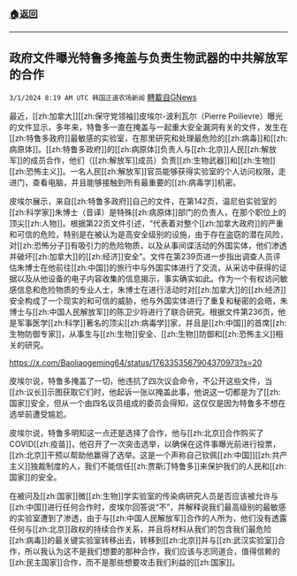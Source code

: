 ###  [:house:返回](README.md)
---


## 政府文件曝光特鲁多掩盖与负责生物武器的中共解放军的合作
`3/1/2024 8:19 AM UTC 韩国正道农场新闻` [轉載自GNews](https://gnews.org/articles/2355715)

最近，[[zh:加拿大]][[zh:保守党领袖]]皮埃尔\-波利瓦尔（Pierre Poilievre）曝光的文件显示，多年来，特鲁多一直在掩盖与一起重大安全漏洞有关的文件，发生在[[zh:特鲁多政府]]最敏感的实验室，在那里研究和处理最危险的[[zh:病毒]]和[[zh:病原体]]。[[zh:特鲁多政府]]的[[zh:病原体]]负责人与[[zh:北京]]人民[[zh:解放军]]的成员合作，他们（[[zh:解放军]]成员）负责[[zh:生物武器]]和[[zh:生物]][[zh:恐怖主义]]。一名人民[[zh:解放军]]官员能够获得实验室的个人访问权限，走进门，查看电脑，并且能够接触到所有最重要的[[zh:病毒学]]机密。

皮埃尔展示，来自[[zh:特鲁多政府]]自己的文件，在第142页，温尼伯实验室的[[zh:科学家]]朱博士（音译）是特殊[[zh:病原体]]部门的负责人，在那个职位上的顶尖[[zh:人物]]。根据第22页文件引述，“代表着对整个[[zh:加拿大政府]]的严重和可信的危险，特别是在被认为是高安全级别的设施，由于存在盗窃的潜在风险，对[[zh:恐怖分子]]有吸引力的危险物质，以及从事间谍活动的外国实体，他们渗透并破坏[[zh:加拿大]]的[[zh:经济]]安全”。文件在第239页进一步指出调查人员评估朱博士在他前往[[zh:中国]]的旅行中与外国实体进行了交流，从采访中获得的证据以及从他设备的电子内容收集的信息揭示，事实确实如此。作为一个有权访问敏感信息和危险物质的专业人士，朱博士在进行活动时对[[zh:加拿大]]的[[zh:经济]]安全构成了一个现实的和可信的威胁，他与外国实体进行了重复和秘密的会晤，朱博士与[[zh:中国人民解放军]]的陈卫少将进行了联合研究。根据文件第236页，他是军事医学[[zh:科学]]著名的顶尖[[zh:病毒学]]家，并且是[[zh:中国]]的首席[[zh:生物防御专家]]，从事生与[[zh:生物]]安全、[[zh:生物]]防御和[[zh:恐怖主义]]相关的研究。

https://x.com/Baoliaogeming64/status/1763353567904370973?s=20

皮埃尔说，特鲁多掩盖了一切，他违抗了四次议会命令，不公开这些文件，当[[zh:议长]]示图获取它们时，他起诉一张以掩盖此事，他说这一切都是为了[[zh:国家]]安全，但从一个由四名议员组成的委员会得知，这仅仅是因为特鲁多不想在选举前遭受尴尬。

皮埃尔说，特鲁多明知这一点还是选择了合作，他与[[zh:北京]]合作购买了COVID[[zh:疫苗]]，他召开了一次突击选举，以确保在这件事曝光前进行投票，[[zh:北京]]干预以帮助他赢得了选举。这是一个声称自己钦佩[[zh:中国]][[zh:共产主义]]独裁制度的人，我们不能信任[[zh:贾斯汀特鲁多]]来保护我们的人民和[[zh:国家]]的安全。

在被问及[[zh:国家]]微[[zh:生物]]学实验室的传染病研究人员是否应该被允许与[[zh:中国]]进行任何合作时，皮埃尔回答说“不”，并解释说我们最高级别的最敏感的实验室遭到了渗透，由于与[[zh:中国人民解放军]]合作的人所为，他们没有透露任何与[[zh:北京]]政权的持续合作关系，并且将材料从我们的包含我们最危险[[zh:病毒]]的最关键实验室转移出去，转移到[[zh:北京]]并与[[zh:武汉实验室]]合作，所以我认为这不是我们想要的那种合作，我们应该与志同道合，值得信赖的[[zh:民主国家]]合作，而不是那些想要攻击我们利益的[[zh:国家]]。
